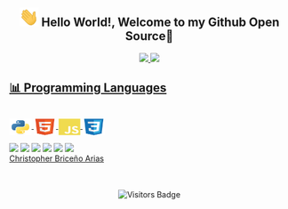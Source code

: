 
<h2 align="center"><img src="https://raw.githubusercontent.com/ABSphreak/ABSphreak/master/gifs/Hi.gif" width="35px"> Hello World!, Welcome to my Github Open Source🤍 </h2>
<div align="center">
  <a href="https://github.com/ChristoperBA">
  <img height="180em" src="https://github-readme-stats.vercel.app/api?username=ChristoperBA&show_icons=true&theme=dracula&include_all_commits=true&count_private=true"/>
  <img height="180em" src="https://github-readme-stats.vercel.app/api/top-langs/?username=ChristoperBA&layout=compact&langs_count=7&theme=dracula"/>
</div>
  
<h2>📊 Programming Languages </h2>
<div style="display: inline_block"><br>
  <!––Acomodar Lenguajes de programación y tecnologias por separado ––>
  <img align="center" alt="Rafa-Python" height="30" width="40" src="https://raw.githubusercontent.com/devicons/devicon/master/icons/python/python-original.svg">
  <img align="center" alt="Rafa-HTML" height="30" width="40" src="https://raw.githubusercontent.com/devicons/devicon/master/icons/html5/html5-original.svg">
  <img align="center" alt="Rafa-Js" height="30" width="40" src="https://raw.githubusercontent.com/devicons/devicon/master/icons/javascript/javascript-plain.svg">
  <img align="center" alt="Rafa-CSS" height="30" width="40" src="https://raw.githubusercontent.com/devicons/devicon/master/icons/css3/css3-original.svg">
  
</div>
 

<div> 
  <!–– Cambiar 2 insta y un linkedin Posibilidades 1.Website 2.Pagina de notion 3.falta ––>
  <p class="text-white mb-0 tm-site-desc"></p>
  <a href="https://www.youtube.com/channel/UCL5Tkt3EKY0ubuG0O_JMVVg/featured" target="_blank"><img src="https://img.shields.io/badge/YouTube-FF0000?style=for-the-badge&logo=youtube&logoColor=white" target="_blank"></a>
   <a href="https://www.instagram.com/__chococris.py/" target="_blank"><img src="https://img.shields.io/badge/-Instagram-%23E4405F?style=for-the-badge&logo=instagram&logoColor=white" target="_blank"></a>
  <a href="https://www.instagram.com/__chococris.py/" target="_blank"><img src="https://img.shields.io/badge/-Instagram-%23E4405F?style=for-the-badge&logo=instagram&logoColor=white" target="_blank"></a>
  <a href="https://www.instagram.com/__chococris.py/" target="_blank"><img src="https://img.shields.io/badge/-Instagram-%23E4405F?style=for-the-badge&logo=instagram&logoColor=white" target="_blank"></a>
 <a  href="https://mail.google.com/mail/u/0/?fs=1&tf=cm&source=mailto&to=bricenoc506@gmail.com"  target="_blank"><img  src="https://img.shields.io/badge/-Email-25251F?style=for-the-badge&logo=gmail&logoColor=white"></a>
  <a href="https://www.linkedin.com/in/christopher-brice%C3%B1o-arias-1b166420b/" target="_blank"><img src="https://img.shields.io/badge/-LinkedIn-%230077B5?style=for-the-badge&logo=linkedin&logoColor=white" target="_blank"></a> 
 


<br/>
  <!–– Cambiar href de linkedin a website cuando tenga dominio || Centrar Christopher ––>
  
  <div class="badge-base LI-profile-badge" data-locale="es_ES" data-size="medium" data-theme="dark" data-type="VERTICAL" data-vanity="christopher-briceño" data-version="v1"><a         class="badge-base__link LI-simple-link" href="https://www.linkedin.com/in/christopher-brice%C3%B1o-arias-1b166420b/">Christopher Briceño Arias</a></div> 
 <br/> 

<br/>
   <!–– Cambiar MaeMazcort por CristopherBA––>
 <p align="center">
<img src="https://komarev.com/ghpvc/?username=MaeMazcort&style=flat-square&color=7603D6" alt="Visitors Badge"/>
</p>


